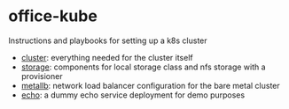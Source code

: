 # office-kube
Instructions and playbooks for setting up a k8s cluster

- [cluster](./cluster): everything needed for the cluster itself
- [storage](./storage): components for local storage class and nfs storage with a provisioner
- [metallb](./metallb): network load balancer configuration for the bare metal cluster
- [echo](./echo): a dummy echo service deployment for demo purposes
